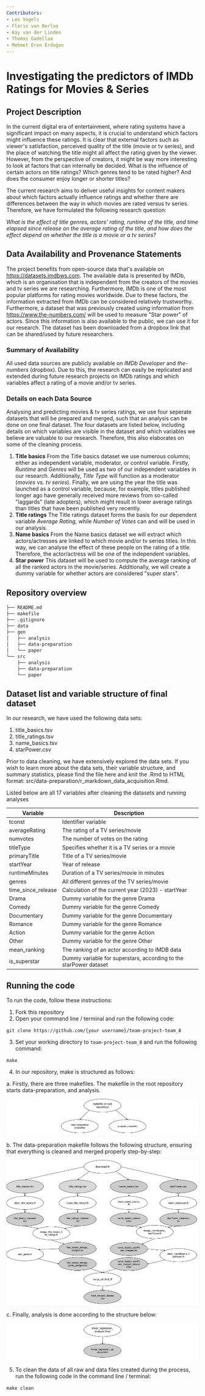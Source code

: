```yaml
---
Contributors:
- Lex Vogels
- Floris van Berloo
- Kay van der Linden
- Thomas Gadellaa
- Mehmet Eren Erdoğan
---
```


# Investigating the predictors of IMDb Ratings for Movies & Series
 
## Project Description

In the current digital era of entertainment, where rating systems have a significant impact on many aspects, it is crucial to understand which factors might influence these ratings. It is clear that external factors such as viewer's satisfaction, perceived quality of the title (movie or tv series), and the place of watching the title might all affect the rating given by the viewer. However, from the perspective of creators, it might be way more interesting to look at factors that can internally be decided. What is the influence of certain actors on title ratings? Which genres tend to be rated higher? And does the consumer enjoy longer or shorter titles? 

The current research aims to deliver useful insights for content makers about which factors actually influence ratings and whether there are differences between the way in which movies are rated versus tv series. Therefore, we have formulated the following research question:

*What is the effect of title genres, actors' rating, runtime of the title, and time elapsed since release on the average rating of the title, and how does the effect depend on whether the title is a movie or a tv series?*

## Data Availability and Provenance Statements

The project benefits from open-source data that's available on https://datasets.imdbws.com. The available data is presented by IMDb, which is an organisation that is independent from the creators of the movies and tv series we are researching. Furthermore, IMDb is one of the most popular platforms for rating movies worldwide. Due to these factors, the information extracted from IMDb can be considered relatively trustworthy. Furthermore, a dataset that was previously created using information from https://www.the-numbers.com/ will be used to measure "Star power" of actors. Since this information is also available to the public, we can use it for our research. The dataset has been downloaded from a dropbox link that can be shared/used by future researchers.

### Summary of Availability

All used data sources are publicly available on *IMDb Developer* and *the-numbers* (dropbox).
Due to this, the research can easily be replicated and extended during future research projects on IMDb ratings and which variables affect a rating of a movie and/or tv series. 

### Details on each Data Source
Analysing and predicting movies & tv series ratings, we use four seperate datasets that will be prepared and merged, such that an analysis can be done on one final dataset. The four datasets are listed below, including details on which variables are visible in the dataset and which variables we believe are valuable to our research. Therefore, this also elaborates on some of the cleaning process.

1. **Title basics**
  From the Title basics dataset we use numerous columns; either as independent variable, moderator, or control variable. Firstly, *Runtime* and *Genres* will be used as two of our independent variables in our research. Additionally, *Title Type* will function as a moderator (*movies* vs. *tv series*). Finally, we are using the year the title was launched as a control variable, because, for example, titles published longer ago have generally received more reviews from so-called "laggards" (late adopters), which might result in lower average ratings than titles that have been published very recently.
2. **Title ratings**
  The Title ratings dataset forms the basis for our dependent variable *Average Rating*, while *Number of Votes* can and will be used in our analysis.
3. **Name basics**
  From the Name basics dataset we will extract which actors/actresses are linked to which movie and/or tv series titles. In this way, we can analyse the effect of these people on the rating of a title. Therefore, the actor/actress will be one of the independent variables.
4. **Star power**
  This dataset will be used to compute the average ranking of all the ranked actors in the movie/series. Additionally, we will create a dummy variable for whether actors are considered "super stars".
  
## Repository overview
```
├── README.md
├── makefile
├── .gitignore
├── data
├── gen
│   ├── analysis
│   ├── data-preparation
│   └── paper
└── src
    ├── analysis
    ├── data-preparation
    └── paper
```
## Dataset list and variable structure of final dataset

In our research, we have used the following data sets:
1. title_basics.tsv
2. title_ratings.tsv
3. name_basics.tsv
4. starPower.csv 

Prior to data cleaning, we have extensively explored the data sets. If you wish to learn more about the data sets, their variable structure, and summary statistics, please find the file here and knit the .Rmd to HTML format: src/data-preparation/r_markdown_data_acquisition.Rmd.

Listed below are all 17 variables after cleaning the datasets and running analyses

|Variable            |Description                                                       |
|--------------------|------------------------------------------------------------------|
|tconst              |Identifier variable                                               |
|averageRating       |The rating of a TV series/movie                                   |
|numvotes            |The number of votes on the rating                                 |
|titleType           |Specifies whether it is a TV series or a movie                    |
|primaryTitle        |Title of a TV series/movie                                        |
|startYear           |Year of release                                                   |
|runtimeMinutes      |Duration of a TV series/movie in minutes                          |
|genres              |All different genres of the TV series/movie                       |
|time_since_release  |Calculation of the current year (2023) - startYear                |
|Drama               |Dummy variable for the genre Drama                                |
|Comedy              |Dummy variable for the genre Comedy                               |
|Documentary         |Dummy variable for the genre Documentary                          |
|Romance             |Dummy variable for the genre Romance                              |
|Action              |Dummy variable for the genre Action                               |
|Other               |Dummy variable for the genre Other                                |
|mean_ranking        |The ranking of an actor according to IMDB data                    |
|is_superstar        |Dummy variable for superstars, according to the starPower dataset |


## Running the code
To run the code, follow these instructions:
1. Fork this repository
2. Open your command line / terminal and run the following code:
```
git clone https://github.com/{your username}/team-project-team_8
```
3. Set your working directory to `team-project-team_8` and run the following command:
```
make
```
4. In our repository, make is structured as follows:

a. Firstly, there are three makefiles. The makefile in the root repository starts data-preparation, and analysis.

![Makefiles](src/paper/makefile_structure.jpg)

b. The data-preparation makefile follows the following structure, ensuring that everything is cleaned and merged properly step-by-step:

![Data preparation structure](src/paper/dataprep_structure.jpg)

c. Finally, analysis is done according to the structure below:

![Analysis structure](src/paper/analysis_structure.jpg)

5. To clean the data of all raw and data files created during the process, run the following code in the command line / terminal: 
```
make clean
```
